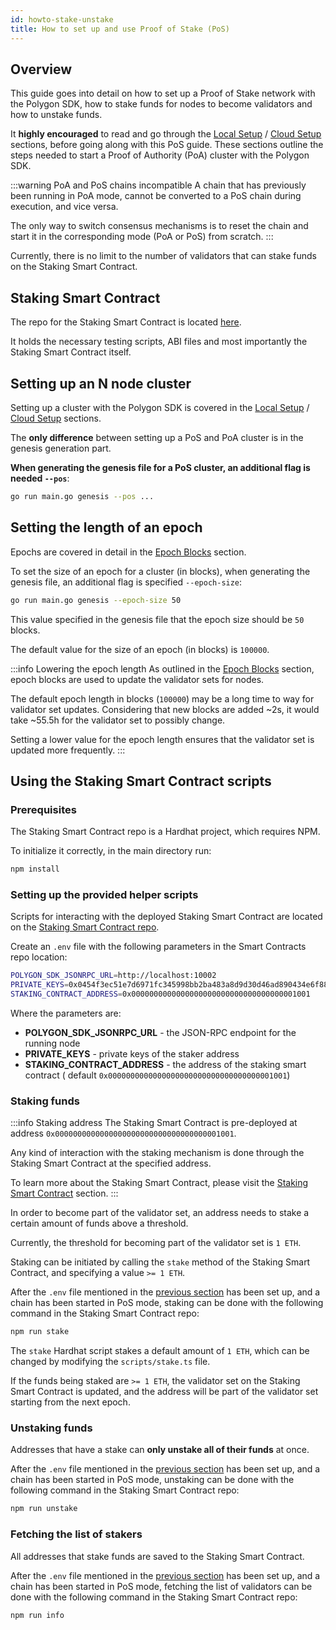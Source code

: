 ```yaml
---
id: howto-stake-unstake 
title: How to set up and use Proof of Stake (PoS)
---
```


## Overview

This guide goes into detail on how to set up a Proof of Stake network with the Polygon SDK, how to stake funds for nodes
to become validators and how to unstake funds.

It **highly encouraged** to read and go through
the [Local Setup](/docs/get-started/set-up-ibft-locally)
/ [Cloud Setup](/docs/get-started/set-up-ibft-on-the-cloud) sections, before going along
with this PoS guide. These sections outline the steps needed to start a Proof of Authority (PoA) cluster with the
Polygon SDK.

:::warning PoA and PoS chains incompatible 
A chain that has previously been running in PoA mode, cannot be converted to
a PoS chain during execution, and vice versa.

The only way to switch consensus mechanisms is to reset the chain and start it in the corresponding mode (PoA or PoS) from
scratch.
:::

Currently, there is no limit to the number of validators that can stake funds on the Staking Smart Contract.

## Staking Smart Contract

The repo for the Staking Smart Contract is located [here](https://github.com/0xPolygon/staking-contracts).

It holds the necessary testing scripts, ABI files and most importantly the Staking Smart Contract itself.

## Setting up an N node cluster

Setting up a cluster with the Polygon SDK is covered in
the [Local Setup](/docs/get-started/set-up-ibft-locally)
/ [Cloud Setup](/docs/get-started/set-up-ibft-on-the-cloud) sections.

The **only difference** between setting up a PoS and PoA cluster is in the genesis generation part.

**When generating the genesis file for a PoS cluster, an additional flag is needed `--pos`**:

```bash
go run main.go genesis --pos ...
```

## Setting the length of an epoch

Epochs are covered in detail in the [Epoch Blocks](/docs/consensus/pos-concepts#epoch-blocks) section.

To set the size of an epoch for a cluster (in blocks), when generating the genesis file, an additional flag is
specified `--epoch-size`:

```bash
go run main.go genesis --epoch-size 50
```

This value specified in the genesis file that the epoch size should be `50` blocks.

The default value for the size of an epoch (in blocks) is `100000`.

:::info Lowering the epoch length 
As outlined in the [Epoch Blocks](/docs/consensus/pos-concepts#epoch-blocks) section,
epoch blocks are used to update the validator sets for nodes.

The default epoch length in blocks (`100000`) may be a long time to way for validator set updates. Considering that new
blocks are added ~2s, it would take ~55.5h for the validator set to possibly change.

Setting a lower value for the epoch length ensures that the validator set is updated more frequently.
:::

## Using the Staking Smart Contract scripts

### Prerequisites

The Staking Smart Contract repo is a Hardhat project, which requires NPM.

To initialize it correctly, in the main directory run:

```bash
npm install
````

### Setting up the provided helper scripts

Scripts for interacting with the deployed Staking Smart Contract are located on
the [Staking Smart Contract repo](https://github.com/0xPolygon/staking-contracts).

Create an `.env` file with the following parameters in the Smart Contracts repo location:

```bash
POLYGON_SDK_JSONRPC_URL=http://localhost:10002
PRIVATE_KEYS=0x0454f3ec51e7d6971fc345998bb2ba483a8d9d30d46ad890434e6f88ecb97544
STAKING_CONTRACT_ADDRESS=0x0000000000000000000000000000000000001001
```

Where the parameters are:

* **POLYGON_SDK_JSONRPC_URL** - the JSON-RPC endpoint for the running node
* **PRIVATE_KEYS** - private keys of the staker address
* **STAKING_CONTRACT_ADDRESS** - the address of the staking smart contract (
  default `0x0000000000000000000000000000000000001001`)

### Staking funds

:::info Staking address 
The Staking Smart Contract is pre-deployed at address `0x0000000000000000000000000000000000001001`.

Any kind of interaction with the staking mechanism is done through the Staking Smart Contract at the specified address.

To learn more about the Staking Smart Contract, please visit
the [Staking Smart Contract](/docs/consensus/pos-concepts#contract-pre-deployment)
section.
:::

In order to become part of the validator set, an address needs to stake a certain amount of funds above a threshold.

Currently, the threshold for becoming part of the validator set is `1 ETH`.

Staking can be initiated by calling the `stake` method of the Staking Smart Contract, and specifying a value `>= 1 ETH`.

After the `.env` file mentioned in
the [previous section](/docs/how-tos/howto-stake-unstake#setting-up-the-provided-helper-scripts) has been set up, and a
chain has been started in PoS mode, staking can be done with the following command in the Staking Smart Contract repo:

```bash
npm run stake
```

The `stake` Hardhat script stakes a default amount of `1 ETH`, which can be changed by modifying the `scripts/stake.ts`
file.

If the funds being staked are `>= 1 ETH`, the validator set on the Staking Smart Contract is updated, and the address
will be part of the validator set starting from the next epoch.

### Unstaking funds

Addresses that have a stake can **only unstake all of their funds** at once.

After the `.env` file mentioned in
the [previous section](/docs/how-tos/howto-stake-unstake#setting-up-the-provided-helper-scripts)
has been set up, and a chain has been started in PoS mode, unstaking can be done with the following command in the
Staking Smart Contract repo:

```bash
npm run unstake
```

### Fetching the list of stakers

All addresses that stake funds are saved to the Staking Smart Contract.

After the `.env` file mentioned in
the [previous section](/docs/how-tos/howto-stake-unstake#setting-up-the-provided-helper-scripts)
has been set up, and a chain has been started in PoS mode, fetching the list of validators can be done with the
following command in the Staking Smart Contract repo:

```bash
npm run info
```